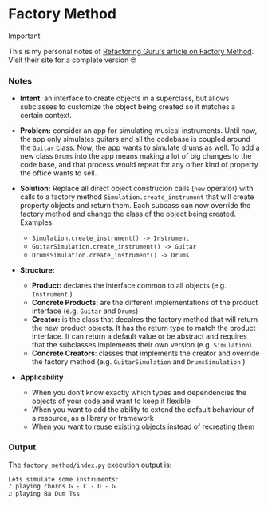 # Factory Method

> [!IMPORTANT]
> This is my personal notes of [Refactoring Guru's article on Factory Method](https://refactoring.guru/design-patterns/factory-method). Visit their site for a complete version 🤓

### Notes

- **Intent**: an interface to create objects in a superclass, but allows subclasses to customize the object being created so it matches a certain context.
  
- **Problem:** consider an app for simulating musical instruments. Until now, the app only simulates guitars and all the codebase is coupled around the `Guitar` class. Now, the app wants to simulate drums as well.
To add a new class `Drums` into the app means making a lot of big changes to the code base, and that process would repeat for any other kind of property the office wants to sell.

- **Solution:** Replace all direct object construcion calls (`new` operator) with calls to a factory method `Simulation.create_instrument` that will create property objects and return them. Each subcass can now override the factory method and change the class of the object being created. Examples:
    - `Simulation.create_instrument() -> Instrument`
    - `GuitarSimulation.create_instrument() -> Guitar`
    - `DrumsSimulation.create_instrument() -> Drums`

- **Structure:**
    - **Product:** declares the interface common to all objects (e.g. `Instrument` )
    - **Concrete Products:** are the different implementations of the product interface (e.g. `Guitar` and `Drums`)
    - **Creator:** is the class that decalres the factory method that will return the new product objects. It has the return type to match the product interface. It can return a default value or be abstract and requires that the subclasses implements their own version (e.g. `Simulation`).
    - **Concrete Creators**: classes that implements the creator and override the factory method (e.g. `GuitarSimulation` and `DrumsSimulation` )

- **Applicability**
    - When you don’t know exactly which types and dependencies the objects of your code and want to keep it flexible
    - When you want to add the ability to extend the default behaviour of a resource, as a library or framework
    - When you want to reuse existing objects instead of recreating them
 

### Output

The `factory_method/index.py` execution output is:

```cmd
Lets simulate some instruments: 
♪ playing chords G - C - D - G
♫ playing Ba Dum Tss

```
